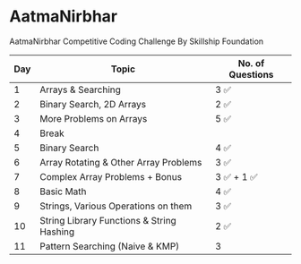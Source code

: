 # AatmaNirbhar
AatmaNirbhar Competitive Coding Challenge By Skillship Foundation


| Day  | Topic                     | No. of Questions       | 
| --- | ---------------------------- | ----------------- |
| 1  | Arrays & Searching                   |  3 ✅      |
| 2   | Binary Search, 2D Arrays                |  2 ✅     |
| 3   | More Problems on Arrays |  5 ✅        |
| 4   | Break                    |            |
| 5   | Binary Search                     |  4 ✅        |
| 6   | Array Rotating & Other Array Problems                     |  3 ✅        |
| 7   | Complex Array Problems + Bonus                   |  3 ✅   + 1   ✅    |
| 8   | Basic Math                     |  4 ✅        |
| 9   | Strings, Various Operations on them                     |  3 ✅        |
| 10   | String Library Functions & String Hashing                     |  2 ✅        |
| 11   | Pattern Searching (Naive & KMP)                     |  3       |
